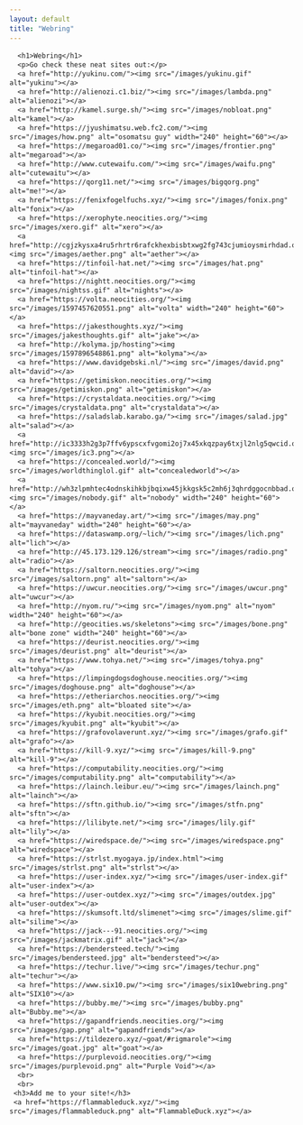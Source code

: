 ```yaml
---
layout: default
title: "Webring"
---
```

<div>
    
      <h1>Webring</h1>	
	  <p>Go check these neat sites out:</p>
	  <a href="http://yukinu.com/"><img src="/images/yukinu.gif" alt="yukinu"></a>
      <a href="http://alienozi.c1.biz/"><img src="/images/lambda.png" alt="alienozi"></a>
	  <a href="http://kamel.surge.sh/"><img src="/images/nobloat.png" alt="kamel"></a>
      <a href="https://jyushimatsu.web.fc2.com/"><img src="/images/how.png" alt="osomatsu guy" width="240" height="60"></a>
	  <a href="https://megaroad01.co/"><img src="/images/frontier.png" alt="megaroad"></a>
	  <a href="http://www.cutewaifu.com/"><img src="/images/waifu.png" alt="cutewaitu"></a>
	  <a href="https://qorg11.net/"><img src="/images/bigqorg.png" alt="me!"></a>
	  <a href="https://fenixfogelfuchs.xyz/"><img src="/images/fonix.png" alt="fonix"></a>
	  <a href="https://xerophyte.neocities.org/"><img src="/images/xero.gif" alt="xero"></a>
	  <a href="http://cgjzkysxa4ru5rhrtr6rafckhexbisbtxwg2fg743cjumioysmirhdad.onion/"><img src="/images/aether.png" alt="aether"></a>
	  <a href="https://tinfoil-hat.net/"><img src="/images/hat.png" alt="tinfoil-hat"></a>
	  <a href="https://nightt.neocities.org/"><img src="/images/nightss.gif" alt="nights"></a>
	  <a href="https://volta.neocities.org/"><img src="/images/1597457620551.png" alt="volta" width="240" height="60"></a>
	  <a href="https://jakesthoughts.xyz/"><img src="/images/jakesthoughts.gif" alt="jake"></a>
	  <a href="http://kolyma.jp/hosting"><img src="/images/1597896548861.png" alt="kolyma"></a>
      <a href="https://www.davidgebski.nl/"><img src="/images/david.png" alt="david"></a>
	  <a href="https://getimiskon.neocities.org/"><img src="/images/getimiskon.png" alt="getimiskon"></a>
	  <a href="https://crystaldata.neocities.org/"><img src="/images/crystaldata.png" alt="crystaldata"></a>
	  <a href="https://saladslab.karabo.ga/"><img src="/images/salad.jpg" alt="salad"></a>
	  <a href="http://ic3333h2g3p7ffv6ypscxfvgomi2oj7x45xkqzpay6txjl2nlg5qwcid.onion/"><img src="/images/ic3.png"></a>
	  <a href="https://concealed.world/"><img src="/images/worldthinglol.gif" alt="concealedworld"></a>
	  <a href="http://wh3zlpmhtec4odnskihkbjbqixw45jkkgsk5c2mh6j3qhrdggocnbbad.onion/"><img src="/images/nobody.gif" alt="nobody" width="240" height="60"></a>
	  <a href="https://mayvaneday.art/"><img src="/images/may.png" alt="mayvaneday" width="240" height="60"></a>
	  <a href="https://dataswamp.org/~lich/"><img src="/images/lich.png" alt="lich"></a>
	  <a href="http://45.173.129.126/stream"><img src="/images/radio.png" alt="radio"></a>
	  <a href="https://saltorn.neocities.org/"><img src="/images/saltorn.png" alt="saltorn"></a>
	  <a href="https://uwcur.neocities.org/"><img src="/images/uwcur.png" alt="uwcur"></a>
	  <a href="http://nyom.ru/"><img src="/images/nyom.png" alt="nyom" width="240" height="60"></a>
	  <a href="http://geocities.ws/skeletons"><img src="/images/bone.png" alt="bone zone" width="240" height="60"></a>
	  <a href="https://deurist.neocities.org/"><img src="/images/deurist.png" alt="deurist"></a>
	  <a href="https://www.tohya.net/"><img src="/images/tohya.png" alt="tohya"></a>
      <a href="https://limpingdogsdoghouse.neocities.org/"><img src="/images/doghouse.png" alt="doghouse"></a>
	  <a href="https://etheriarchos.neocities.org/"><img src="/images/eth.png" alt="bloated site"></a>
	  <a href="https://kyubit.neocities.org/"><img src="/images/kyubit.png" alt="kyubit"></a>
	  <a href="https://grafovolaverunt.xyz/"><img src="/images/grafo.gif" alt="grafo"></a>
	  <a href="https://kill-9.xyz/"><img src="/images/kill-9.png" alt="kill-9"></a>
	  <a href="https://computability.neocities.org/"><img src="/images/computability.png" alt="computability"></a>
      <a href="https://lainch.leibur.eu/"><img src="/images/lainch.png" alt="lainch"></a>
	  <a href="https://sftn.github.io/"><img src="/images/stfn.png" alt="sftn"></a>
	  <a href="https://lilibyte.net/"><img src="/images/lily.gif" alt="lily"></a>
	  <a href="https://wiredspace.de/"><img src="/images/wiredspace.png" alt="wiredspace"></a>
	  <a href="https://strlst.myogaya.jp/index.html"><img src="/images/strlst.png" alt="strlst"></a>
	  <a href="https://user-index.xyz/"><img src="/images/user-index.gif" alt="user-index"></a>
	  <a href="https://user-outdex.xyz/"><img src="/images/outdex.jpg" alt="user-outdex"></a>
	  <a href="https://skumsoft.ltd/slimenet"><img src="/images/slime.gif" alt="silime"></a>
	  <a href="https://jack---91.neocities.org/"><img src="/images/jackmatrix.gif" alt="jack"></a>
	  <a href="https://bendersteed.tech/"><img src="/images/bendersteed.jpg" alt="bendersteed"></a>
	  <a href="https://techur.live/"><img src="/images/techur.png" alt="techur"></a>
	  <a href="https://www.six10.pw/"><img src="/images/six10webring.png" alt="SIX10"></a>
	  <a href="https://bubby.me/"><img src="/images/bubby.png" alt="Bubby.me"></a>
	  <a href="https://gapandfriends.neocities.org/"><img src="/images/gap.png" alt="gapandfriends"></a>
	  <a href="https://tildezero.xyz/~goat/#rigmarole"><img src="/images/goat.jpg" alt="goat"></a>
	  <a href="https://purplevoid.neocities.org/"><img src="/images/purplevoid.png" alt="Purple Void"></a>
	  <br>
	  <br>
	 <h3>Add me to your site!</h3>
	 <a href="https://flammableduck.xyz/"><img src="/images/flammableduck.png" alt="FlammableDuck.xyz"></a>

</div>
